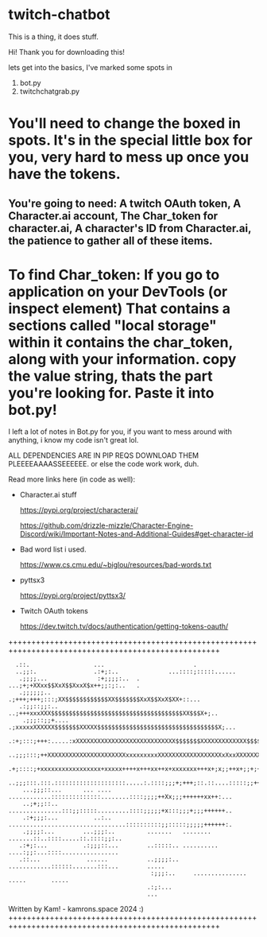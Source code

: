 # twitch-chatbot
This is a thing, it does stuff.


Hi! 
Thank you for downloading this!

lets get into the basics, I've marked some spots in
1. bot.py
2. twitchchatgrab.py

You'll need to change the boxed in spots. It's in the special little box for you, very hard to mess up once you have the tokens.
===========================================
You're going to need:
A twitch OAuth token, 
A Character.ai account,
The Char_token for character.ai,
A character's ID from Character.ai,
the patience to gather all of these items.
-------------------------------------------
To find Char_token:
If you go to application on your DevTools (or inspect element)
That contains a sections called "local storage"
within it contains the char_token, along with your information.
copy the value string, thats the part you're looking for.
Paste it into bot.py!
============================================

I left a lot of notes in Bot.py for you, if you want to mess around with anything, i know my code isn't great lol.

ALL DEPENDENCIES ARE IN PIP REQS DOWNLOAD THEM PLEEEEAAAASSEEEEEE. or else the code work work, duh.



Read more links here (in code as well):

- Character.ai stuff

	https://pypi.org/project/characterai/
	
	https://github.com/drizzle-mizzle/Character-Engine-Discord/wiki/Important-Notes-and-Additional-Guides#get-character-id

- Bad word list i used.

	https://www.cs.cmu.edu/~biglou/resources/bad-words.txt

- pyttsx3

	https://pypi.org/project/pyttsx3/

- Twitch OAuth tokens

	https://dev.twitch.tv/docs/authentication/getting-tokens-oauth/



++++++++++++++++++++++++++++++++++++++++++++++++++++++++++++++++++++++++++++++++++++++++++++++++++++
                                                                                                    
                                                                                                    
      .::.                  ...                         .                                           
      ..;;:.                .:+;:..              ...::::;:::::......                                
       .;;;;...              :+;;;;:..  . ...;+;+XXxx$$XxX$$XxxX$x++;;:;:..   .                     
       .;;;;;;..            .;+++;+++;:::;XX$$$$$$$$$$$$XX$$$$$$$XxX$$XxX$XX+::...                  
       .:;;::;;:..        ..;+++xxxXXX$$$$$$$$$$$$$$$$$$$$$$$$$$$$$$$$$$$$$XX$$$X+;..               
        .;;;::;;+....    .;xxxxxXXXXXX$$$$$$$XXXXX$$$$$$$$$$$$$$$$$$$$$$$$$$$$$$$$$$X;...           
        .:+;:::;+++:.....:xXXXXXXXXXXXXXXXXXXXXXXXXXXXX$$$$$$$XXXXXXXXXXXXX$$$$$$$$$XXXx;...        
        ..;;;:::;++XXXXXXXXXXXXXXXXXXXXXXxxxxxxxxxXXXXXXXXXXXXXXXXXXxXxxXXXXXXXXXXXXXXXXXx+..       
          .+;::::;+xxxxxxxxxxxxxxxxx+xxxxx++++x+++xx++x+xxxxxxx+++x+;x;;++x+;;+;+++X$XxxxxxX;..     
         ..;;;:::.:::.::::::::::::::::::::.....:.::::;;;+;+++;::.::....:::::;;++++X$xxxxxxxxXx+.    
        ...;;;::...      ... ....    ............::::::::::::::........::::;;;;++Xx;;;++++++xx++:...
        ..;+;;::..                   ...............:::;;:::::.........::::;;;;;+x:::;;;+;;;++++++..
        .:+;;;:...          ..:..    .................................::::::::::;;:::::;;;;;++++++:.
        .;;;;:...        ...;;;:..         .......   ........       .......::..::::.....::.::::;;:..
       .:+;:...          .:;;;::...        ..:::::.. ..........     ....:;;:...::::................ 
       .::...             ......           ..;;;;:..  ............::::::.......:::...        .....  
                                            :;;;:..     ...............        .....       .....    
                                           .:;:...                                                  
                                           ...                                                      
                                                                                                    
                                                                                                    
                                                                                                    
                                                                                                    
                                                                                                    
                                                                                                    
 Written by Kam! - kamrons.space 2024 :)                                                                                                   
++++++++++++++++++++++++++++++++++++++++++++++++++++++++++++++++++++++++++++++++++++++++++++++++++++
